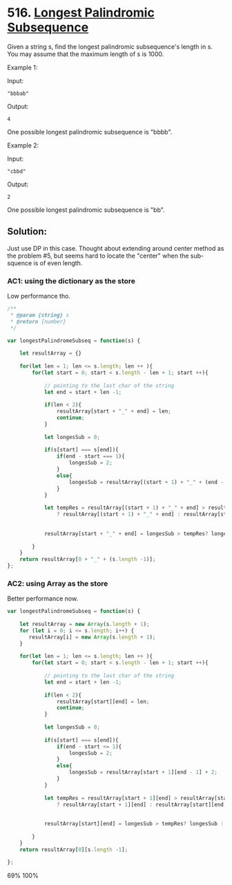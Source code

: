 # 516. [Longest Palindromic Subsequence](https://leetcode.com/problems/longest-palindromic-subsequence/)

Given a string s, find the longest palindromic subsequence's length in s. You may assume that the maximum length of s is 1000.

Example 1:

Input:

`"bbbab"`

Output:

`4`

One possible longest palindromic subsequence is "bbbb".

Example 2:

Input:

`"cbbd"`

Output:

`2`

One possible longest palindromic subsequence is "bb".



## Solution:

Just use DP in this case. Thought about extending around center method as the problem #5, but seems hard to locate the "center" when the sub-squence is of even length. 


### AC1: using the dictionary as the store
Low performance tho.
```js
/**
 * @param {string} s
 * @return {number}
 */

var longestPalindromeSubseq = function(s) {
    
    let resultArray = {}
    
    for(let len = 1; len <= s.length; len ++ ){
        for(let start = 0; start < s.length - len + 1; start ++){
            
            // pointing to the last char of the string
            let end = start + len -1;
            
            if(len < 2){
                resultArray[start + "_" + end] = len; 
                continue;
            }
            
            let longesSub = 0;
            
            if(s[start] === s[end]){
                if(end - start === 1){
                    longesSub = 2;    
                }
                else{
                    longesSub = resultArray[(start + 1) + "_" + (end - 1)] + 2;    
                }                
            }
            
            let tempRes = resultArray[(start + 1) + "_" + end] > resultArray[start + "_" + (end - 1)] 
                ? resultArray[(start + 1) + "_" + end] : resultArray[start + "_" + (end - 1)] 
            
            
            resultArray[start + "_" + end] = longesSub > tempRes? longesSub : tempRes;
            
        }
    }
    return resultArray[0 + "_" + (s.length -1)];
};

```
### AC2: using Array as the store
Better performance now.

```js
var longestPalindromeSubseq = function(s) {
    
    let resultArray = new Array(s.length + 1);
    for (let i = 0; i <= s.length; i++) {
       resultArray[i] = new Array(s.length + 1);
    }
    
    for(let len = 1; len <= s.length; len ++ ){
        for(let start = 0; start < s.length - len + 1; start ++){
            
            // pointing to the last char of the string
            let end = start + len -1;
            
            if(len < 2){
                resultArray[start][end] = len; 
                continue;
            }
            
            let longesSub = 0;
            
            if(s[start] === s[end]){
                if(end - start <= 1){
                    longesSub = 2;    
                }
                else{
                    longesSub = resultArray[start + 1][end - 1] + 2;    
                }                
            }
            
            let tempRes = resultArray[start + 1][end] > resultArray[start][end - 1] 
                ? resultArray[start + 1][end] : resultArray[start][end - 1] 
            
            
            resultArray[start][end] = longesSub > tempRes? longesSub : tempRes;
            
        }
    }
    return resultArray[0][s.length -1];
    
};
```

69% 100%